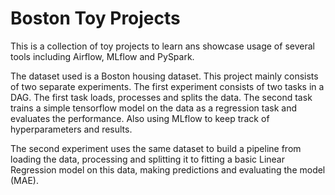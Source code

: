 # Boston Toy Projects

This is a collection of toy projects to learn ans showcase usage of several tools including Airflow, MLflow and PySpark.

The dataset used is a Boston housing dataset. This project mainly consists of two separate experiments. The first experiment consists of two tasks in a DAG. The first task loads, processes and splits the data. The second task trains a simple tensorflow model on the data as a regression task and evaluates the performance. Also using MLflow to keep track of hyperparameters and results.

The second experiment uses the same dataset to build a pipeline from loading the data, processing and splitting it to fitting a basic Linear Regression model on this data, making predictions and evaluating the model (MAE).
